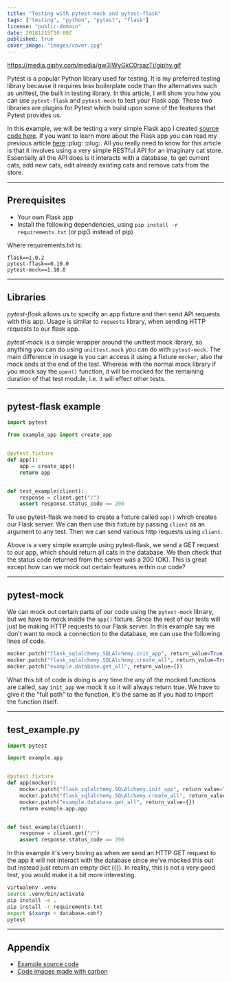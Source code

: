 ```yaml
---
title: "Testing with pytest-mock and pytest-flask"
tags: ["testing", "python", "pytest", "flask"]
license: "public-domain"
date: 20181215T10:00Z
published: true
cover_image: "images/cover.jpg"
---
```


https://media.giphy.com/media/gw3IWyGkC0rsazTi/giphy.gif

Pytest is a popular Python library used for testing. It is my preferred testing library because it requires less boilerplate code than the alternatives such as unittest, the built in testing library.
In this article, I will show you how you can use `pytest-flask` and `pytest-mock` to test your Flask app. These two
libraries are plugins for Pytest which build upon some of the features that Pytest provides us.

In this example, we will be testing a very simple Flask app I created [source code here](https://github.com/hmajid2301/medium/tree/master/9.%20Testing%20with%20pytest-mock%20and%20pytest-flask).
If you want to learn more about the Flask app you can read my previous article [here](https://medium.com/@hmajid2301/implementing-sqlalchemy-with-docker-cb223a8296de) :plug: :plug:.
All you really need to know for this article is that it involves using a very simple RESTful API for an imaginary cat store. Essentially all the API does is it interacts with a database,
to get current cats, add new cats, edit already existing cats and remove cats from the store.

---

## Prerequisites

- Your own Flask app
- Install the following dependencies, using `pip install -r requirements.txt` (or pip3 instead of pip)

Where requirements.txt is:

```text
flask==1.0.2
pytest-flask==0.10.0
pytest-mock==1.10.0
```

---

## Libraries

_pytest-flask_ allows us to specify an app fixture and then send API requests with this app. Usage is similar to `requests` library, when sending HTTP requests to our flask app.

_pytest-mock_ is a simple wrapper around the unittest mock library, so anything you can do using `unittest.mock` you can do with `pytest-mock`. The main difference in usage is you can access it using a fixture `mocker`, also the mock ends at the end of the test. Whereas with the normal mock library if you mock say the `open()` function, it will be mocked for the remaining duration of that test module, i.e. it will effect other tests.

---

## pytest-flask example

```python
import pytest

from example_app import create_app


@pytest.fixture
def app():
    app = create_app()
    return app


def test_example(client):
    response = client.get("/")
    assert response.status_code == 200
```

To use pytest-flask we need to create a fixture called `app()` which creates our Flask server. We can then use this fixture by passing `client`
as an argument to any test. Then we can send various http requests using `client`.

Above is a very simple example using pytest-flask, we send a GET request to our app, which should return all cats in the database.
We then check that the status code returned from the server was a 200 (OK). This is great except how can we mock out certain features within our code?

---

## pytest-mock

We can mock out certain parts of our code using the `pytest-mock` library, but we have to mock inside the `app()` fixture. Since the rest of our tests will just be making HTTP requests to our Flask server. In this example say we don't want to mock a connection to the database, we can use the following lines of code.

```python
mocker.patch("flask_sqlalchemy.SQLAlchemy.init_app", return_value=True)
mocker.patch("flask_sqlalchemy.SQLAlchemy.create_all", return_value=True)
mocker.patch("example.database.get_all", return_value={})
```

What this bit of code is doing is any time the any of the mocked functions are called, say `init_app` we mock it so it will always return true. We have to give it the "full path" to the function, it's the same as if you had to import the function itself.

---

## test_example.py

```python
import pytest

import example.app


@pytest.fixture
def app(mocker):
    mocker.patch("flask_sqlalchemy.SQLAlchemy.init_app", return_value=True)
    mocker.patch("flask_sqlalchemy.SQLAlchemy.create_all", return_value=True)
    mocker.patch("example.database.get_all", return_value={})
    return example.app.app


def test_example(client):
    response = client.get("/")
    assert response.status_code == 200
```

In this example it's very boring as when we send an HTTP GET request to the app it will not interact with the database since we've mocked this out but instead just return an empty dict ({}). In reality, this is
not a very good test, you would make it a bit more interesting.

```bash
virtualenv .venv
source .venv/bin/activate
pip install -e .
pip install -r requirements.txt
export $(xargs < database.conf)
pytest
```

---

## Appendix

- [Example source code](https://github.com/hmajid2301/medium/tree/master/9.%20Testing%20with%20pytest-mock%20and%20pytest-flask)
- [Code images made with carbon](https://carbon.now.sh)
